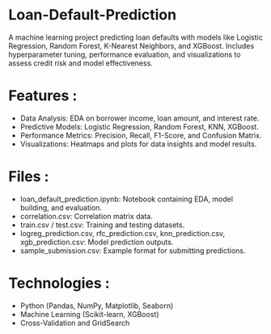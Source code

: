# Loan-Default-Prediction
A machine learning project predicting loan defaults with models like Logistic Regression, Random Forest, K-Nearest Neighbors, and XGBoost. Includes hyperparameter tuning, performance evaluation, and visualizations to assess credit risk and model effectiveness.

# Features :

- Data Analysis: EDA on borrower income, loan amount, and interest rate.
- Predictive Models: Logistic Regression, Random Forest, KNN, XGBoost.
- Performance Metrics: Precision, Recall, F1-Score, and Confusion Matrix.
- Visualizations: Heatmaps and plots for data insights and model results.

# Files :

- loan_default_prediction.ipynb: Notebook containing EDA, model building, and evaluation.
- correlation.csv: Correlation matrix data.
- train.csv / test.csv: Training and testing datasets.
- logreg_prediction.csv, rfc_prediction.csv, knn_prediction.csv, xgb_prediction.csv: Model prediction outputs.
- sample_submission.csv: Example format for submitting predictions.

# Technologies :

- Python (Pandas, NumPy, Matplotlib, Seaborn)
- Machine Learning (Scikit-learn, XGBoost)
- Cross-Validation and GridSearch
